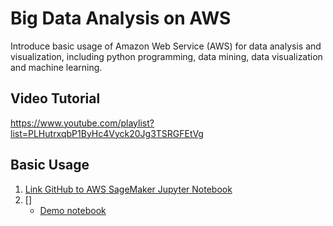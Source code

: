 # Big Data Analysis on AWS
Introduce basic usage of Amazon Web Service (AWS) for data analysis and visualization, including python programming, data mining, data visualization and machine learning. 

## Video Tutorial
https://www.youtube.com/playlist?list=PLHutrxqbP1ByHc4Vyck20Jg3TSRGFEtVg 

## Basic Usage
1. [Link  GitHub to AWS SageMaker Jupyter Notebook](https://youtu.be/cnS813vKmPk)
2. []
    * [Demo notebook](first-notebook.ipynb)
